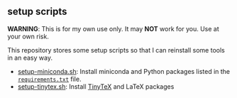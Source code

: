 ## setup scripts

**WARNING**: This is for my own use only. It may **NOT** work for you. Use at your own risk.

This repository stores some setup scripts so that I can reinstall some tools
in an easy way.

- [setup-miniconda.sh](setup-miniconda.sh): Install miniconda and Python packages
  listed in the [`requirements.txt`](requirements.txt) file.
- [setup-tinytex.sh](setup-tinytex.sh): Install [TinyTeX](https://yihui.org/tinytex/)
  and LaTeX packages
